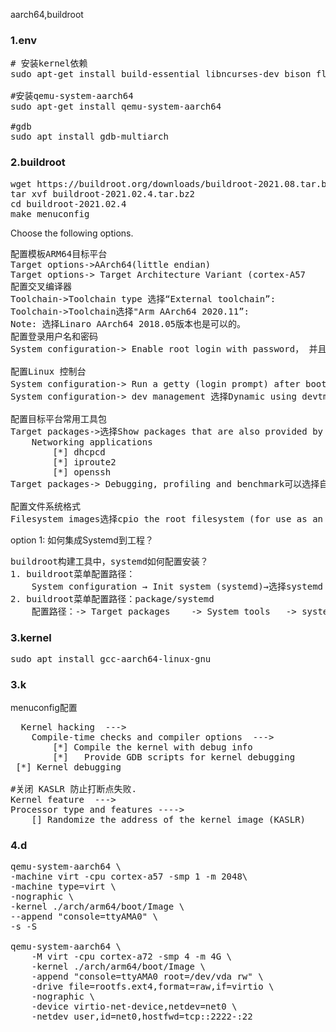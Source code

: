   aarch64,buildroot

### 1.env
<pre>
# 安装kernel依赖
sudo apt-get install build-essential libncurses-dev bison flex libssl-dev libelf-dev

#安装qemu-system-aarch64
sudo apt-get install qemu-system-aarch64

#gdb
sudo apt install gdb-multiarch
</pre>

### 2.buildroot
<pre>
wget https://buildroot.org/downloads/buildroot-2021.08.tar.bz2
tar xvf buildroot-2021.02.4.tar.bz2
cd buildroot-2021.02.4
make menuconfig
</pre>
Choose the following options.
<pre>
配置模板ARM64目标平台
Target options->AArch64(little endian)
Target options-> Target Architecture Variant (cortex-A57
配置交叉编译器
Toolchain->Toolchain type 选择“External toolchain”:
Toolchain->Toolchain选择"Arm AArch64 2020.11”:
Note: 选择Linaro AArch64 2018.05版本也是可以的。
配置登录用户名和密码
System configuration-> Enable root login with password， 并且设置root密码,这里设置为"adsf”：

配置Linux 控制台
System configuration-> Run a getty (login prompt) after boot->TTY port设置为"ttyAMA0"。
System configuration-> dev management 选择Dynamic using devtmpfs + mdev

配置目标平台常用工具包
Target packages->选择Show packages that are also provided by busybox：
    Networking applications
        [*] dhcpcd
        [*] iproute2
        [*] openssh
Target packages-> Debugging, profiling and benchmark可以选择自己感兴趣的工具，这里选择strace：

配置文件系统格式
Filesystem images选择cpio the root filesystem (for use as an initial RAM filesystem)：
</pre>
option 1: 如何集成Systemd到工程？
<pre>
buildroot构建工具中，systemd如何配置安装？
1. buildroot菜单配置路径：
    System configuration → Init system (systemd)→选择systemd
2. buildroot菜单配置路径：package/systemd
    配置路径：-> Target packages    -> System tools   -> systemd
</pre>
### 3.kernel
<pre>
sudo apt install gcc-aarch64-linux-gnu
</pre>

### 3.k

menuconfig配置
<pre>
  Kernel hacking  --->
    Compile-time checks and compiler options  --->
        [*] Compile the kernel with debug info
        [*]   Provide GDB scripts for kernel debugging
 [*] Kernel debugging

#关闭 KASLR 防止打断点失败.
Kernel feature  --->
Processor type and features ---->
    [] Randomize the address of the kernel image (KASLR)
</pre>


### 4.d
<pre>
qemu-system-aarch64 \
-machine virt -cpu cortex-a57 -smp 1 -m 2048\
-machine type=virt \
-nographic \
-kernel ./arch/arm64/boot/Image \
--append "console=ttyAMA0" \
-s -S

qemu-system-aarch64 \
    -M virt -cpu cortex-a72 -smp 4 -m 4G \
    -kernel ./arch/arm64/boot/Image \
    -append "console=ttyAMA0 root=/dev/vda rw" \
    -drive file=rootfs.ext4,format=raw,if=virtio \
    -nographic \
    -device virtio-net-device,netdev=net0 \
    -netdev user,id=net0,hostfwd=tcp::2222-:22
</pre>
